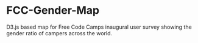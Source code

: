 # FCC-Gender-Map
D3.js based map for Free Code Camps inaugural user survey showing the gender ratio of campers across the world.
